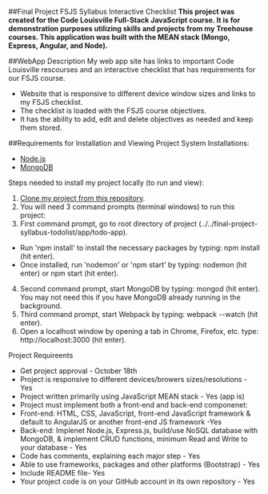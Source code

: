 ##Final Project FSJS Syllabus Interactive Checklist
**This project was created for the Code Louisville Full-Stack JavaScript course. It is for demonstration purposes utilizing skills and projects from my Treehouse courses. This application was built with the MEAN stack (Mongo, Express, Angular, and Node).**

##WebApp Description
My web app site has links to important Code Louisville rescourses and an interactive checklist that has requirements for our FSJS course. 
- Website that is responsive to different device window sizes and links to my FSJS checklist.
- The checklist is loaded with the FSJS course objectives.
- It has the ability to add, edit and delete objectives as needed and keep them stored. 

##Requirements for Installation and Viewing Project
System Installations:

- [Node.js](https://nodejs.org/en/download/)
- [MongoDB](https://docs.mongodb.com/manual/installation/)

Steps needed to install my project locally (to run and view):

1. [Clone my project from this repository](https://github.com/jenvara/final-project-fsjs.git). 
2. You will need 3 command prompts (terminal windows) to run this project:
3. First command prompt, go to root directory of project (../../final-project-syllabus-todolist/app/todo-app). 
- Run 'npm install' to install the necessary packages by typing: npm install (hit enter). 
- Once installed, run 'nodemon' or 'npm start' by typing: nodemon (hit enter) or npm start (hit enter).
4. Second command prompt, start MongoDB by typing: mongod (hit enter). You may not need this if you have MongoDB already running in the background.
5. Third command prompt, start Webpack by typing: webpack --watch (hit enter).
6. Open a localhost window by opening a tab in Chrome, Firefox, etc. type: http://localhost:3000 (hit enter).

Project Requireents
- Get project approval - October 18th
- Project is responsive to different devices/browers sizes/resolutions - Yes
- Project written primarily using JavaScript MEAN stack - Yes (app is)
- Project must implement both a front-end and back-end componenet: 
- Front-end: HTML, CSS, JavaScript, front-end JavaScript framework & default to AngularJS or another front-end JS framework -Yes
- Back-end: Implenet Node.js, Express.js, build/use NoSQL database with MongoDB, & implement CRUD functions, minimum Read and Write to your database - Yes
- Code has comments, explaining each major step - Yes
- Able to use frameworks, packages and other platforms (Bootstrap) - Yes
-  Include README file- Yes
- Your project code is on your GitHub account in its own repository - Yes
